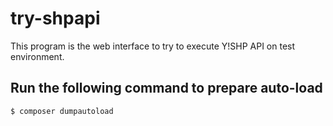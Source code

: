 # try-shpapi

This program is the web interface to try to execute Y!SHP API on test environment.

## Run the following command to prepare auto-load

`$ composer dumpautoload`


